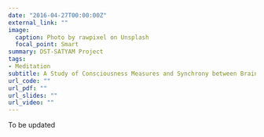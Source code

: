 ```yaml
---
date: "2016-04-27T00:00:00Z"
external_link: ""
image:
  caption: Photo by rawpixel on Unsplash
  focal_point: Smart
summary: DST-SATYAM Project
tags:
- Meditation
subtitle: A Study of Consciousness Measures and Synchrony between Brain and Cardiovascular Dynamics in Yoga Experience
url_code: ""
url_pdf: ""
url_slides: ""
url_video: ""
---
```


To be updated
